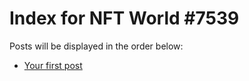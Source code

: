 # Index for NFT World #7539
Posts will be displayed in the order below:

- [Your first post](./001-first.md)

